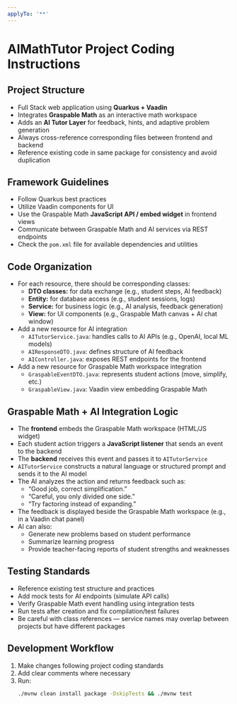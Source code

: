 ```yaml
---
applyTo: '**'
---
```

# AIMathTutor Project Coding Instructions

## Project Structure
- Full Stack web application using **Quarkus + Vaadin**
- Integrates **Graspable Math** as an interactive math workspace
- Adds an **AI Tutor Layer** for feedback, hints, and adaptive problem generation
- Always cross-reference corresponding files between frontend and backend
- Reference existing code in same package for consistency and avoid duplication

## Framework Guidelines
- Follow Quarkus best practices
- Utilize Vaadin components for UI
- Use the Graspable Math **JavaScript API / embed widget** in frontend views
- Communicate between Graspable Math and AI services via REST endpoints
- Check the `pom.xml` file for available dependencies and utilities

## Code Organization
- For each resource, there should be corresponding classes:
  - **DTO classes:** for data exchange (e.g., student steps, AI feedback)
  - **Entity:** for database access (e.g., student sessions, logs)
  - **Service:** for business logic (e.g., AI analysis, feedback generation)
  - **View:** for UI components (e.g., Graspable Math canvas + AI chat window)
- Add a new resource for AI integration
  - `AITutorService.java`: handles calls to AI APIs (e.g., OpenAI, local ML models)
  - `AIResponseDTO.java`: defines structure of AI feedback
  - `AIController.java`: exposes REST endpoints for the frontend
- Add a new resource for Graspable Math workspace integration
  - `GraspableEventDTO.java`: represents student actions (move, simplify, etc.)
  - `GraspableView.java`: Vaadin view embedding Graspable Math

## Graspable Math + AI Integration Logic
- The **frontend** embeds the Graspable Math workspace (HTML/JS widget)
- Each student action triggers a **JavaScript listener** that sends an event to the backend
- The **backend** receives this event and passes it to `AITutorService`
- `AITutorService` constructs a natural language or structured prompt and sends it to the AI model
- The AI analyzes the action and returns feedback such as:
  - “Good job, correct simplification.”
  - “Careful, you only divided one side.”
  - “Try factoring instead of expanding.”
- The feedback is displayed beside the Graspable Math workspace (e.g., in a Vaadin chat panel)
- AI can also:
  - Generate new problems based on student performance
  - Summarize learning progress
  - Provide teacher-facing reports of student strengths and weaknesses

## Testing Standards
- Reference existing test structure and practices
- Add mock tests for AI endpoints (simulate API calls)
- Verify Graspable Math event handling using integration tests
- Run tests after creation and fix compilation/test failures
- Be careful with class references — service names may overlap between projects but have different packages

## Development Workflow
1. Make changes following project coding standards
2. Add clear comments where necessary
3. Run:
   ```bash
   ./mvnw clean install package -DskipTests && ./mvnw test
